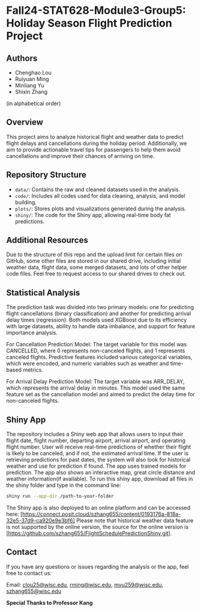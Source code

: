 # Fall24-STAT628-Module3-Group5: Holiday Season Flight Prediction Project

## Authors 
- Chenghao Lou 
- Ruiyuan Ming 
- Minliang Yu 
- Shixin Zhang

(in alphabetical order) 


## Overview
This project aims to analyze historical flight and weather data to predict flight delays and cancellations during the holiday period. Additionally, we aim to provide actionable travel tips for passengers to help them avoid cancellations and improve their chances of arriving on time.



## Repository Structure
- `data/`: Contains the raw and cleaned datasets used in the analysis.
- `code/`: Includes all codes used for data cleaning, analysis, and model building.
- `plots/`: Stores plots and visualizations generated during the analysis.
- `shiny/`: The code for the Shiny app, allowing real-time body fat predictions.
  
## Additional Resources

Due to the structure of this repo and the upload limit for certain files on GitHub, some other files are stored in our shared drive, including initial weather data, flight data, some merged datasets, and lots of other helper code files. Feel free to request access to our shared drives to check out.

## Statistical Analysis
The prediction task was divided into two primary models: one for predicting flight cancellations (binary classification) and another for predicting arrival delay times (regression). Both models used XGBoost due to its efficiency with large datasets, ability to handle data imbalance, and support for feature importance analysis. 

For Cancellation Prediction Model: The target variable for this model was CANCELLED, where 0 represents non-canceled flights, and 1 represents canceled flights. Predictive features included various categorical variables, which were encoded, and numeric variables such as weather and time-based metrics. 

For Arrival Delay Prediction Model: The target variable was ARR_DELAY, which represents the arrival delay in minutes. This model used the same feature set as the cancellation model and aimed to predict the delay time for non-canceled flights.

## Shiny App
The repository includes a Shiny web app that allows users to input their flight date, flight number, departing airport, arrival airport, and operating flight number. User will receive real-time predictions of whether their flight is likely to be canceled, and if not, the estimated arrival time. If the user is retrieving predictions for past dates, the system will also look for historical weather and use for prediction if found. The app uses trained models for prediction. The app also shows an interactive map, great circle distance and weather information(if available). To run this shiny app, download all files in the shiny folder and type in the command line:
  ```bash
  shiny run --app-dir /path-to-your-folder
  ```

The Shiny app is also deployed to an online platform and can be accessed here:
[https://connect.posit.cloud/szhang655/content/0193176a-818a-32e5-37d9-ca920e9e3bf6]
Please note that historical weather data feature is not supported by the online version, the source for the online version is [https://github.com/szhang655/FlightSchedulePredictionShiny.git].


## Contact
If you have any questions or issues regarding the analysis or the app, feel free to contact us:

  Email: clou25@wisc.edu, rming@wisc.edu, myu259@wisc.edu, szhang655@wisc.edu

 
**Special Thanks to Professor Kang**

